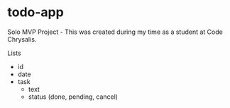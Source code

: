 # todo-app
Solo MVP Project - This was created during my time as a student at Code Chrysalis.

Lists
- id
- date
- task
  - text
  - status (done, pending, cancel)